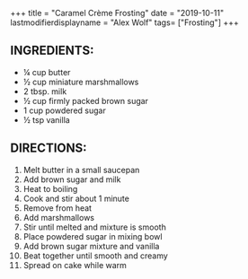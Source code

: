 +++
title = "Caramel Crème Frosting"
date = "2019-10-11"
lastmodifierdisplayname = "Alex Wolf"
tags= ["Frosting"]
+++

## INGREDIENTS:

* ¼ cup butter
* ½ cup miniature marshmallows
* 2 tbsp. milk
* ½ cup firmly packed brown sugar
* 1 cup powdered sugar
* ½ tsp vanilla

## DIRECTIONS:
1.	Melt butter in a small saucepan
2.	Add brown sugar and milk
3.	Heat to boiling
4.	Cook and stir about 1 minute
5.	Remove from heat
6.	Add marshmallows
7.	Stir until melted and mixture is smooth
8.	Place powdered sugar in mixing bowl
9.	Add brown sugar mixture and vanilla
10.	Beat together until smooth and creamy
11.	Spread on cake while warm
